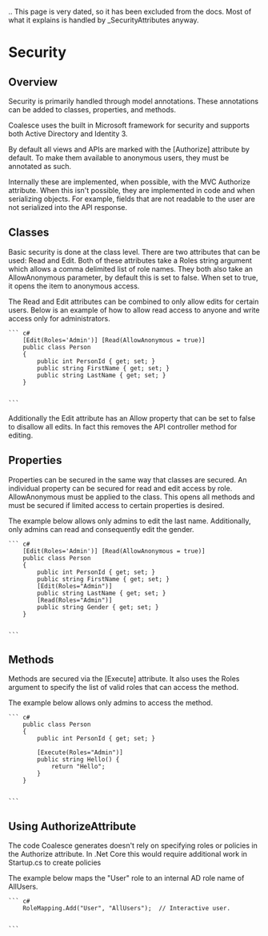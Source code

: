 .. This page is very dated, so it has been excluded from the docs. Most of what it explains is handled by _SecurityAttributes anyway.


# Security

## Overview

Security is primarily handled through model annotations. These
annotations can be added to classes, properties, and methods.

Coalesce uses the built in Microsoft framework for security and supports
both Active Directory and Identity 3.

By default all views and APIs are marked with the [Authorize] attribute
by default. To make them available to anonymous users, they must be
annotated as such.

Internally these are implemented, when possible, with the MVC Authorize
attribute. When this isn't possible, they are implemented in code and
when serializing objects. For example, fields that are not readable to
the user are not serialized into the API response.

## Classes

Basic security is done at the class level. There are two attributes that
can be used: Read and Edit. Both of these attributes take a Roles string
argument which allows a comma delimited list of role names. They both
also take an AllowAnonymous parameter, by default this is set to false.
When set to true, it opens the item to anonymous access.

The Read and Edit attributes can be combined to only allow edits for
certain users. Below is an example of how to allow read access to anyone
and write access only for administrators.

    ``` c#
        [Edit(Roles='Admin')] [Read(AllowAnonymous = true)]
        public class Person
        {
            public int PersonId { get; set; }
            public string FirstName { get; set; }
            public string LastName { get; set; }
        }


    ```

Additionally the Edit attribute has an Allow property that can be set to
false to disallow all edits. In fact this removes the API controller
method for editing.

## Properties

Properties can be secured in the same way that classes are secured. An
individual property can be secured for read and edit access by role.
AllowAnonymous must be applied to the class. This opens all methods and
must be secured if limited access to certain properties is desired.

The example below allows only admins to edit the last name.
Additionally, only admins can read and consequently edit the gender.

    ``` c#
        [Edit(Roles='Admin')] [Read(AllowAnonymous = true)]
        public class Person
        {
            public int PersonId { get; set; }
            public string FirstName { get; set; }
            [Edit(Roles="Admin")]
            public string LastName { get; set; }
            [Read(Roles="Admin")]
            public string Gender { get; set; }
        }


    ```

## Methods

Methods are secured via the [Execute] attribute. It also uses the Roles
argument to specify the list of valid roles that can access the method.

The example below allows only admins to access the method.

    ``` c#
        public class Person
        {
            public int PersonId { get; set; }
            
            [Execute(Roles="Admin")]
            public string Hello() {
                return "Hello";
            }
        }


    ```

## Using AuthorizeAttribute

The code Coalesce generates doesn't rely on specifying roles or policies
in the Authorize attribute. In .Net Core this would require additional
work in Startup.cs to create policies

The example below maps the "User" role to an internal AD role name of
AllUsers.

    ``` c#
        RoleMapping.Add("User", "AllUsers");  // Interactive user.


    ```

